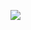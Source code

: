 ![](https://github.com/igorsuzuki99/bertoti/blob/3886659a7ab23a9efdb19604651c133e36e598d6/Padr%C3%B5es%20de%20Projetos/Observer/observer_mensagens.jpg)
